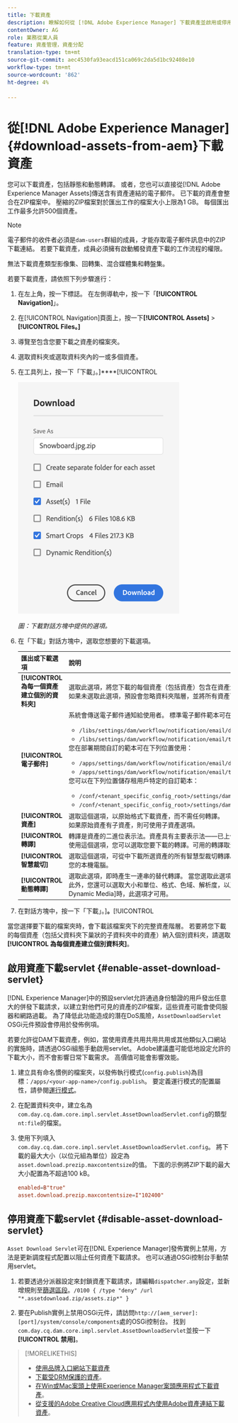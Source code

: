 ```yaml
---
title: 下載資產
description: 瞭解如何從 [!DNL Adobe Experience Manager] 下載資產並啟用或停用下載功能。
contentOwner: AG
role: 業務從業人員
feature: 資產管理，資產分配
translation-type: tm+mt
source-git-commit: aec4530fa93eacd151ca069c2da5d1bc92408e10
workflow-type: tm+mt
source-wordcount: '862'
ht-degree: 4%

---
```



# 從[!DNL Adobe Experience Manager] {#download-assets-from-aem}下載資產

您可以下載資產，包括靜態和動態轉譯。 或者，您也可以直接從[!DNL Adobe Experience Manager Assets]傳送含有資產連結的電子郵件。 已下載的資產會整合在ZIP檔案中。 壓縮的ZIP檔案對於匯出工作的檔案大小上限為1 GB。 每個匯出工作最多允許500個資產。

>[!NOTE]
>
>電子郵件的收件者必須是`dam-users`群組的成員，才能存取電子郵件訊息中的ZIP下載連結。 若要下載資產，成員必須擁有啟動觸發資產下載的工作流程的權限。

無法下載資產類型影像集、回轉集、混合媒體集和轉盤集。

若要下載資產，請依照下列步驟進行：

1. 在左上角，按一下標誌。 在左側導軌中，按一下「**[!UICONTROL Navigation]**」。
1. 在[!UICONTROL Navigation]頁面上，按一下&#x200B;**[!UICONTROL Assets]** > **[!UICONTROL Files。]**
1. 導覽至包含您要下載之資產的檔案夾。
1. 選取資料夾或選取資料夾內的一或多個資產。
1. 在工具列上，按一下「下載」。]****[!UICONTROL 

   ![從Experience Manager資產下載資產時的可用選項](/help/assets/assets/asset-download1.png)

   *圖：下載對話方塊中提供的選項。*

1. 在「下載」對話方塊中，選取您想要的下載選項。

   | 匯出或下載選項 | 說明 |
   |---|---|
   | **[!UICONTROL 為每一個資產建立個別的資料夾]** | 選取此選項，將您下載的每個資產（包括資產）包含在資產父資料夾下巢狀的子資料夾中，並放入本機電腦上的一個資料夾。 如果未選取此選項，預設會忽略資料夾階層，並將所有資產下載至本機電腦的一個資料夾。 |
   | **[!UICONTROL 電子郵件]** | 系統會傳送電子郵件通知給使用者。 標準電子郵件範本可在下列位置取得：<ul><li>`/libs/settings/dam/workflow/notification/email/downloadasset`。</li><li>`/libs/settings/dam/workflow/notification/email/transientworkflowcompleted`。</li></ul> 您在部署期間自訂的範本可在下列位置使用： <ul><li>`/apps/settings/dam/workflow/notification/email/downloadasset`。</li><li>`/apps/settings/dam/workflow/notification/email/transientworkflowcompleted`。</li></ul>您可以在下列位置儲存租用戶特定的自訂範本：<ul><li>`/conf/<tenant_specific_config_root>/settings/dam/workflow/notification/email/downloadasset`。</li><li>`/conf/<tenant_specific_config_root>/settings/dam/workflow/notification/email/transientworkflowcompleted`。</li></ul> |
   | **[!UICONTROL 資產]** | 選取這個選項，以原始格式下載資產，而不需任何轉譯。<br>如果原始資產有子資產，則可使用子資產選項。 |
   | **[!UICONTROL 轉譯]** | 轉譯是資產的二進位表示法。資產具有主要表示法——已上傳檔案的主要表示法。 它們可以有任意數量的表示。 <br> 使用這個選項，您可以選取您要下載的轉譯。可用的轉譯取決於您選取的資產。 如果資產有任何轉譯，此選項即可使用。 |
   | **[!UICONTROL 智慧裁切]** | 選取這個選項，可從中下載所選資產的所有智慧型裁切轉譯AEM。 系統會建立包含「智慧型裁切」轉譯的zip檔案，並下載至您的本機電腦。 |
   | **[!UICONTROL 動態轉譯]** | 選取此選項，即時產生一連串的替代轉譯。 當您選取此選項時，也可以從[影像預設集](image-presets.md)清單中選取您要動態建立的轉譯。 <br>此外，您還可以選取大小和單位、格式、色域、解析度，以及任何可選的影像修飾元，例如反轉影像。只有在啟用[!DNL Dynamic Media]時，此選項才可用。 |

1. 在對話方塊中，按一下「下載」。]**。**[!UICONTROL 

當您選擇要下載的檔案夾時，會下載該檔案夾下的完整資產階層。 若要將您下載的每個資產（包括父資料夾下巢狀的子資料夾中的資產）納入個別資料夾，請選取&#x200B;**[!UICONTROL 為每個資產建立個別資料夾]**。

## 啟用資產下載servlet {#enable-asset-download-servlet}

[!DNL Experience Manager]中的預設servlet允許通過身份驗證的用戶發出任意大的併發下載請求，以建立對他們可見的資產的ZIP檔案，這些資產可能會使伺服器和網路過載。 為了降低此功能造成的潛在DoS風險，`AssetDownloadServlet` OSGi元件預設會停用於發佈例項。

若要允許從DAM下載資產，例如，當使用資產共用共用共用或其他類似入口網站的實施時，請透過OSGi組態手動啟用servlet。 Adobe建議盡可能低地設定允許的下載大小，而不會影響日常下載需求。 高價值可能會影響效能。

1. 建立具有命名慣例的檔案夾，以發佈執行模式(`config.publish`)為目標：`/apps/<your-app-name>/config.publish`。 要定義運行模式的配置屬性，請參閱[運行模式](/help/sites-deploying/configure-runmodes.md#defining-configuration-properties-for-a-run-mode)。
1. 在配置資料夾中，建立名為`com.day.cq.dam.core.impl.servlet.AssetDownloadServlet.config`的類型`nt:file`的檔案。
1. 使用下列填入`com.day.cq.dam.core.impl.servlet.AssetDownloadServlet.config`。 將下載的最大大小（以位元組為單位）設定為`asset.download.prezip.maxcontentsize`的值。 下面的示例將ZIP下載的最大大小配置為不超過100 kB。

   ```conf
   enabled=B"true"
   asset.download.prezip.maxcontentsize=I"102400"
   ```

## 停用資產下載servlet {#disable-asset-download-servlet}

`Asset Download Servlet`可在[!DNL Experience Manager]發佈實例上禁用，方法是更新調度程式配置以阻止任何資產下載請求。 也可以通過OSGi控制台手動禁用servlet。

1. 若要透過分派器設定來封鎖資產下載請求，請編輯`dispatcher.any`設定，並新增規則至[篩選區段](https://experienceleague.adobe.com/docs/experience-manager-dispatcher/using/configuring/dispatcher-configuration.html#defining-a-filter)。`/0100 { /type "deny" /url "*.assetdownload.zip/assets.zip*" }`

1. 要在Publish實例上禁用OSGi元件，請訪問`http://[aem_server]:[port]/system/console/components`處的OSGi控制台。 找到`com.day.cq.dam.core.impl.servlet.AssetDownloadServlet`並按一下&#x200B;**[!UICONTROL 禁用]**。

>[!MORELIKETHIS]
>
>* [使用品牌入口網站下載資產](https://experienceleague.adobe.com/docs/experience-manager-brand-portal/using/download/brand-portal-download-assets.html)
>* [下載受DRM保護的資產](drm.md)。
>* [在Win或Mac案頭上使用Experience Manager案頭應用程式下載資產](https://experienceleague.adobe.com/docs/experience-manager-desktop-app/using/using.html#download-assets)。
>* [從支援的Adobe Creative Cloud應用程式內使用Adobe資產連結下載資產](https://helpx.adobe.com/tw/enterprise/using/manage-assets-using-adobe-asset-link.html)。

